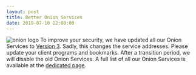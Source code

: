 ```yaml
---
layout: post
title: Better Onion Services
date: 2019-07-10 12:00:00
---
```

![onion logo](/assets/img/Onion_Color.png)
To improve your security, we have updated all our Onion Services to [Version 3](https://trac.torproject.org/projects/tor/wiki/doc/HiddenServiceNames#Whyarev3onionsbetter).
Sadly, this changes the service addresses. Please update your client programs and bookmarks. After a transition period, we will disable the old Onion Services.
A full list of all our Onion Services is available at the [dedicated page](/en/service/onion.html).
